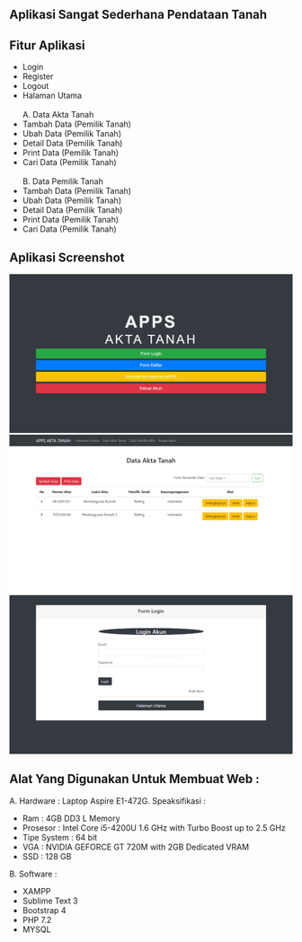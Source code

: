 ## Aplikasi Sangat Sederhana Pendataan Tanah

## Fitur Aplikasi

- Login<br>
- Register<br>
- Logout<br>
- Halaman Utama<br><br>
  A. Data Akta Tanah<br>
- Tambah Data (Pemilik Tanah)<br>
- Ubah Data (Pemilik Tanah)<br>
- Detail Data (Pemilik Tanah)<br>
- Print Data (Pemilik Tanah)<br>
- Cari Data (Pemilik Tanah)<br><br>
  B. Data Pemilik Tanah<br>
- Tambah Data (Pemilik Tanah)<br>
- Ubah Data (Pemilik Tanah)<br>
- Detail Data (Pemilik Tanah)<br>
- Print Data (Pemilik Tanah)<br>
- Cari Data (Pemilik Tanah)<br>

## Aplikasi Screenshot

<img src="assets_readme/Halaman_Utama.PNG" alt="Contoh_Gambar">
<img src="assets_readme/Halaman_View.PNG" alt="Contoh_Gambar">
<img src="assets_readme/Halaman_View3.PNG" alt="Contoh_Gambar">

## Alat Yang Digunakan Untuk Membuat Web :

A. Hardware :
Laptop Aspire E1-472G. Speaksifikasi :

- Ram : 4GB DD3 L Memory
- Prosesor : Intel Core i5-4200U 1.6 GHz with Turbo Boost up to 2.5 GHz
- Tipe System : 64 bit
- VGA : NVIDIA GEFORCE GT 720M with 2GB Dedicated VRAM
- SSD : 128 GB

B. Software :

- XAMPP
- Sublime Text 3
- Bootstrap 4
- PHP 7.2
- MYSQL
